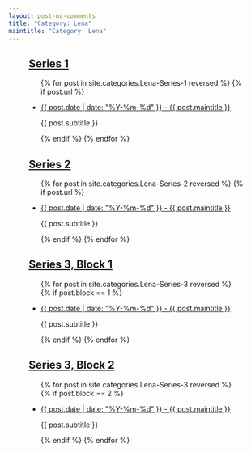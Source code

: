 ```yaml
---
layout: post-no-comments
title: "Category: Lena"
maintitle: "Category: Lena"
---
```


<figure class="fig3">
<div class="CardLayout">
<div class="CardItem"><h2 id="infobox1" class="infobox"><a href="#infobox1">Series 1</a></h2></div>
<div class="CardItem split">
<ul>
{% for post in site.categories.Lena-Series-1 reversed %}
{% if post.url %}
<li>
<p><a href="{{ post.url }}">{{ post.date | date: "%Y-%m-%d" }} - {{ post.maintitle }}</a></p>
<p>{{ post.subtitle }}</p>
</li>
{% endif %}
{% endfor %}
</ul>
</div>
</div>
</figure>

<figure class="fig3">
<div class="CardLayout">
<div class="CardItem"><h2 id="infobox2" class="infobox"><a href="#infobox2">Series 2</a></h2></div>
<div class="CardItem split">
<ul>
{% for post in site.categories.Lena-Series-2 reversed %}
{% if post.url %}
<li>
<p><a href="{{ post.url }}">{{ post.date | date: "%Y-%m-%d" }} - {{ post.maintitle }}</a></p>
<p>{{ post.subtitle }}</p>
</li>
{% endif %}
{% endfor %}
</ul>
</div>
</div>
</figure>

<figure class="fig3">
<div class="CardLayout">
<div class="CardItem"><h2 id="infobox3" class="infobox"><a href="#infobox3">Series 3, Block 1</a></h2></div>
<div class="CardItem split">
<ul>
{% for post in site.categories.Lena-Series-3 reversed %}
{% if post.block == 1 %}
<li>
<p><a href="{{ post.url }}">{{ post.date | date: "%Y-%m-%d" }} - {{ post.maintitle }}</a></p>
<p>{{ post.subtitle }}</p>
</li>
{% endif %}
{% endfor %}
</ul>
</div></div>
</figure>

<figure class="fig4">
<div class="CardLayout">
<div class="CardItem"><h2 id="infobox4" class="infobox"><a href="#infobox4">Series 3, Block 2</a></h2></div>
<div class="CardItem split">
<ul>
{% for post in site.categories.Lena-Series-3 reversed %}
{% if post.block == 2 %}
<li>
<p><a href="{{ post.url }}">{{ post.date | date: "%Y-%m-%d" }} - {{ post.maintitle }}</a></p>
<p>{{ post.subtitle }}</p>
</li>
{% endif %}
{% endfor %}
</ul>
</div></div>
</figure>

<!--
<figure class="fig3">
<div class="CardLayout">
<div class="CardItem"><h2 id="infobox4" class="infobox"><a href="#infobox4">Publicity</a></h2></div>
<div class="CardItem split">
<p>Details on the back of the publicity photograph</p>
<p>12.4.1981/JRG <span style="float: right;">80/0851</span></p>
<p>BBC 1</p>
<p>Lena Zavaroni 1/6 Singer</p>
<p>Lena Zavaroni returns to BBC Televison with a new series of her own. Each week she will introduce two guests and in her first programme they are Rowan Atkinson and Corky Hale.</p>
<p>Lena Zavaroni.</p>
<p>Transmission: BBC 1, Wednesday, April 23.</p>
<p>BBC COPYRIGHT PHOTOGRAPH, FROM:</p>
<p>BBC PICTURE PUBLICITY,</p>
<p>BROADCASTING HOUSE,</p>
<p>LONDON. W1A 1AA <span style="float: right;">P.I.</span></p>
</div>
</div>
</figure>
-->
